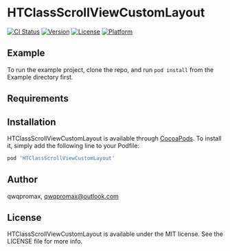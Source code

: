 
# HTClassScrollViewCustomLayout

[![CI Status](https://img.shields.io/travis/qwqpromax/HTClassScrollViewCustomLayout.svg?style=flat)](https://travis-ci.org/qwqpromax/HTClassScrollViewCustomLayout)
[![Version](https://img.shields.io/cocoapods/v/HTClassScrollViewCustomLayout.svg?style=flat)](https://cocoapods.org/pods/HTClassScrollViewCustomLayout)
[![License](https://img.shields.io/cocoapods/l/HTClassScrollViewCustomLayout.svg?style=flat)](https://cocoapods.org/pods/HTClassScrollViewCustomLayout)
[![Platform](https://img.shields.io/cocoapods/p/HTClassScrollViewCustomLayout.svg?style=flat)](https://cocoapods.org/pods/HTClassScrollViewCustomLayout)

## Example

To run the example project, clone the repo, and run `pod install` from the Example directory first.

## Requirements

## Installation

HTClassScrollViewCustomLayout is available through [CocoaPods](https://cocoapods.org). To install
it, simply add the following line to your Podfile:

```ruby
pod 'HTClassScrollViewCustomLayout'
```

## Author

qwqpromax, qwqpromax@outlook.com

## License

HTClassScrollViewCustomLayout is available under the MIT license. See the LICENSE file for more info.
